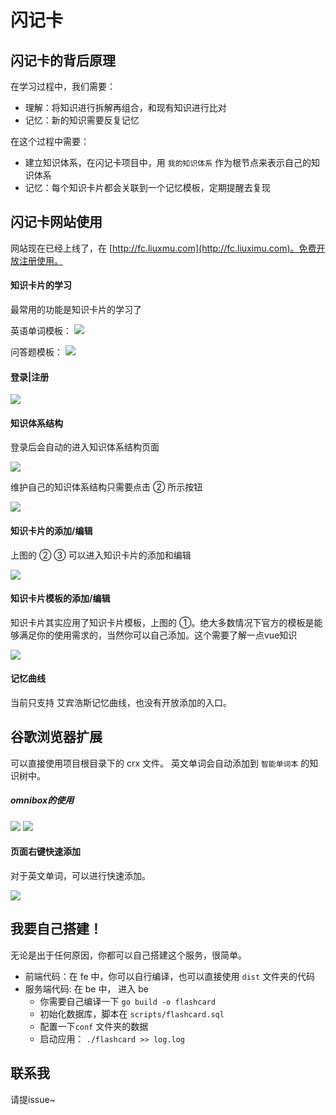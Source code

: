 # 闪记卡

## 闪记卡的背后原理
在学习过程中，我们需要：
- 理解：将知识进行拆解再组合，和现有知识进行比对
- 记忆：新的知识需要反复记忆

在这个过程中需要：
- 建立知识体系，在闪记卡项目中，用 `我的知识体系` 作为根节点来表示自己的知识体系
- 记忆：每个知识卡片都会关联到一个记忆模板，定期提醒去复现

## 闪记卡网站使用

网站现在已经上线了，在 [http://fc.liuxmu.com](http://fc.liuximu.com)。免费开放注册使用。


#### 知识卡片的学习

最常用的功能是知识卡片的学习了

英语单词模板：
![](imgs/learning.png)

问答题模板：
![](imgs/learning1.png)


#### 登录|注册
![](imgs/login_register.png)



#### 知识体系结构
登录后会自动的进入知识体系结构页面

![](imgs/tree_normal.png)

维护自己的知识体系结构只需要点击 ② 所示按钮

![](imgs/tree_editing.png)

#### 知识卡片的添加/编辑
上图的 ② ③ 可以进入知识卡片的添加和编辑

![](imgs/card_edit_create.png)

#### 知识卡片模板的添加/编辑
知识卡片其实应用了知识卡片模板，上图的 ①。绝大多数情况下官方的模板是能够满足你的使用需求的，当然你可以自己添加。这个需要了解一点vue知识

![](imgs/template_edit_create.png)


#### 记忆曲线
当前只支持 艾宾浩斯记忆曲线，也没有开放添加的入口。


## 谷歌浏览器扩展
可以直接使用项目根目录下的 crx 文件。
英文单词会自动添加到 `智能单词本` 的知识树中。

##### omnibox的使用

![](imgs/ext_tab.png)
![](imgs/ext_tab1.png)


#### 页面右键快速添加
对于英文单词，可以进行快速添加。

![](imgs/ext_3.png)


## 我要自己搭建！

无论是出于任何原因，你都可以自己搭建这个服务，很简单。
- 前端代码：在 fe 中，你可以自行编译，也可以直接使用 `dist` 文件夹的代码
- 服务端代码: 在 be 中， 进入 be
    - 你需要自己编译一下 `go build -o flashcard`
    - 初始化数据库，脚本在 `scripts/flashcard.sql`
    - 配置一下`conf` 文件夹的数据
    - 启动应用： `./flashcard >> log.log`

## 联系我

请提issue~